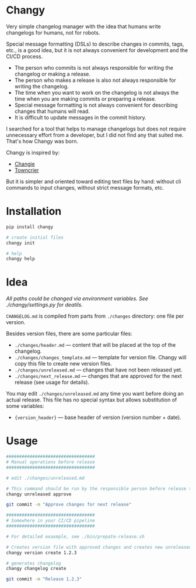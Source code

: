 # Changy

Very simple changelog manager with the idea that humans write changelogs for humans, not for robots.

Special message formatting (DSLs) to describe changes in commits, tags, etc., is a good idea, but it is not always convenient for development and the CI/CD process.

- The person who commits is not always responsible for writing the changelog or making a release.
- The person who makes a release is also not always responsible for writing the changelog.
- The time when you want to work on the changelog is not always the time when you are making commits or preparing a release.
- Special message formatting is not always convenient for describing changes that humans will read.
- It is difficult to update messages in the commit history.

I searched for a tool that helps to manage changelogs but does not require unnecessary effort from a developer, but I did not find any that suited me. That's how Changy was born.

Changy is inspired by:

- [Changie](https://github.com/miniscruff/changie)
- [Towncrier](https://github.com/twisted/towncrier)

But it is simpler and oriented toward editing text files by hand: without cli commands to input changes, without strict message formats, etc.

# Installation

```bash
pip install changy

# create initial files
changy init

# help
changy help
```

# Idea

*All paths could be changed via environment variables. See ./changy/settings.py for deatils.*

`CHANGELOG.md` is compiled from parts from `./changes` directory: one file per version.

Besides version files, there are some particular files:

- `./changes/header.md` — content that will be placed at the top of the changelog.
- `./changes/changes_template.md` — template for version file. Changy will copy this file to create new version files.
- `./changes/unreleased.md` — changes that have not been released yet.
- `./changes/next_release.md` — changes that are approved for the next release (see usage for details).

You may edit `./changes/unreleased.md` any time you want before doing an actual release. This file has no special syntax but allows substitution of some variables:

- `{version_header}` — base header of version (version number + date).


# Usage

```bash
##################################
# Manual operations before release
##################################

# edit ./changes/unreleased.md

# This command should be run by the responsible person before release to mark that the changelog has been reviewed by humans and is ready to be released.
changy unreleased approve

git commit -m "Approve changes for next release"

##################################
# Somewhere in your CI/CD pipeline
##################################

# For detailed exaxmple, see ./bin/prepate-release.sh

# Creates version file with approved changes and creates new unreleased file
changy version create 1.2.3

# generates changelog
changy changelog create

git commit -m "Release 1.2.3"
```
